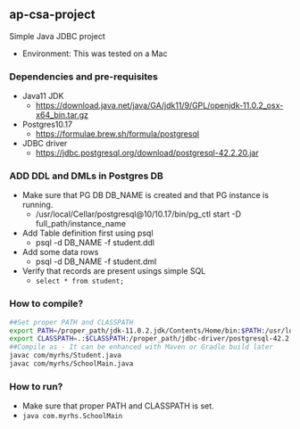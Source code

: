 ## ap-csa-project
Simple Java JDBC project
* Environment: This was tested on a Mac

### Dependencies and pre-requisites
* Java11 JDK
  * https://download.java.net/java/GA/jdk11/9/GPL/openjdk-11.0.2_osx-x64_bin.tar.gz
* Postgres10.17
  * https://formulae.brew.sh/formula/postgresql
* JDBC driver
  * https://jdbc.postgresql.org/download/postgresql-42.2.20.jar

### ADD DDL and DMLs in Postgres DB
* Make sure that PG DB DB_NAME is created and that PG instance is running.
  * /usr/local/Cellar/postgresql@10/10.17/bin/pg_ctl start -D full_path/instance_name
* Add Table definition first using psql
  * psql -d DB_NAME -f student.ddl
* Add some data rows
  * psql -d DB_NAME -f student.dml
* Verify that records are present usings simple SQL
  * `select * from student;`
  
### How to compile?
````bash
##Set proper PATH and CLASSPATH
export PATH=/proper_path/jdk-11.0.2.jdk/Contents/Home/bin:$PATH:/usr/local/Cellar/postgresql@10/10.17/bin
export CLASSPATH=.:$CLASSPATH:/proper_path/jdbc-driver/postgresql-42.2.20.jar
##Compile as - It can be enhanced with Maven or Gradle build later
javac com/myrhs/Student.java
javac com/myrhs/SchoolMain.java

````

### How to run?
* Make sure that proper PATH and CLASSPATH is set.
* `java com.myrhs.SchoolMain`
